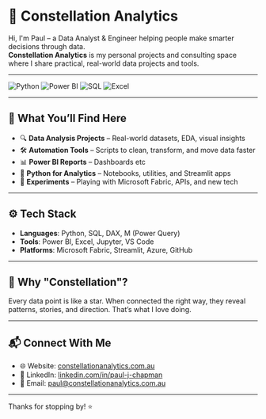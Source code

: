 # 🌌 Constellation Analytics

Hi, I'm Paul – a Data Analyst & Engineer helping people make smarter decisions through data.  
**Constellation Analytics** is my personal projects and consulting space where I share practical, real-world data projects and tools.

---

![Python](https://img.shields.io/badge/Python-3670A0?style=for-the-badge&logo=python&logoColor=ffdd54)
![Power BI](https://img.shields.io/badge/Power%20BI-F2C811?style=for-the-badge&logo=powerbi&logoColor=black)
![SQL](https://img.shields.io/badge/SQL-4479A1?style=for-the-badge&logo=postgresql&logoColor=white)
![Excel](https://img.shields.io/badge/Excel-217346?style=for-the-badge&logo=microsoft-excel&logoColor=white)

---

## 🌟 What You’ll Find Here

- 🔍 **Data Analysis Projects** – Real-world datasets, EDA, visual insights  
- 🛠️ **Automation Tools** – Scripts to clean, transform, and move data faster  
- 📊 **Power BI Reports** – Dashboards etc
- 🐍 **Python for Analytics** – Notebooks, utilities, and Streamlit apps  
- 🧪 **Experiments** – Playing with Microsoft Fabric, APIs, and new tech

---

## ⚙️ Tech Stack

- **Languages**: Python, SQL, DAX, M (Power Query)  
- **Tools**: Power BI, Excel, Jupyter, VS Code  
- **Platforms**: Microsoft Fabric, Streamlit, Azure, GitHub

---

## 🌠 Why "Constellation"?

Every data point is like a star. When connected the right way, they reveal patterns, stories, and direction. That’s what I love doing.

---

## 📬 Connect With Me

- 🌐 Website: [constellationanalytics.com.au](http://constellationanalytics.com.au)  
- 💼 LinkedIn: [linkedin.com/in/paul-j-chapman](https://www.linkedin.com/in/paul-j-chapman)
- 📧 Email: paul@constellationanalytics.com.au  

---

Thanks for stopping by! ⭐


<!---
Constellation-Analytics/Constellation-Analytics is a ✨ special ✨ repository because its `README.md` (this file) appears on your GitHub profile.
You can click the Preview link to take a look at your changes.
--->
